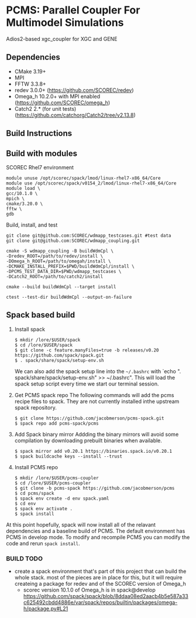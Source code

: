 # PCMS: Parallel Coupler For Multimodel Simulations

Adios2-based xgc_coupler for XGC and GENE

## Dependencies

- CMake 3.19+
- MPI
- FFTW 3.3.8+
- redev 3.0.0+ (https://github.com/SCOREC/redev)
- Omega\_h 10.2.0+ with MPI enabled (https://github.com/SCOREC/omega_h)
- Catch2 2.\* (for unit tests) (https://github.com/catchorg/Catch2/tree/v2.13.8)

## Build Instructions

## Build with modules
SCOREC Rhel7 environment

```
module unuse /opt/scorec/spack/lmod/linux-rhel7-x86_64/Core
module use /opt/scorec/spack/v0154_2/lmod/linux-rhel7-x86_64/Core
module load \
gcc/10.1.0 \
mpich \
cmake/3.20.0 \
fftw \
gdb
```

Build, install, and test

```
git clone git@github.com:SCOREC/wdmapp_testcases.git #test data
git clone git@github.com:SCOREC/wdmapp_coupling.git

cmake -S wdmapp_coupling -B buildWdmCpl \
-Dredev_ROOT=/path/to/redev/install \
-DOmega_h_ROOT=/path/to/omegah/install \
-DCMAKE_INSTALL_PREFIX=$PWD/buildWdmCpl/install \
-DPCMS_TEST_DATA_DIR=$PWD/wdmapp_testcases \
-DCatch2_ROOT=/path/to/catch2/install

cmake --build buildWdmCpl --target install

ctest --test-dir buildWdmCpl --output-on-failure
```

## Spack based build
1. Install spack
   ```console
   $ mkdir /lore/$USER/spack
   $ cd /lore/$USER/spack
   $ git clone -c feature.manyFiles=true -b releases/v0.20 https://github.com/spack/spack.git
   $ . spack/share/spack/setup-env.sh
   ```
   We can also add the spack setup line into the `~/.bashrc` with `echo ". spack/share/spack/setup-env.sh" >> ~/.bashrc". This will load the spack setup script every time we start our terminal session.

2. Get PCMS spack repo
   The following commands will add the pcms recipe files to spack. They are not currently installed inthe upstream spack repository.
   ```console
   $ git clone https://github.com/jacobmerson/pcms-spack.git
   $ spack repo add pcms-spack/pcms
   ```
   
3. Add Spack binary mirror
   Addding the binary mirrors will avoid some compilation by downloading prebuilt binaries when available.
   ```console
   $ spack mirror add v0.20.1 https://binaries.spack.io/v0.20.1
   $ spack buildcache keys --install --trust
   ```
5. Install PCMS repo
    ```console
    $ mkdir /lore/$USER/pcms-coupler
    $ cd /lore/$USER/pcms-coupler
    $ git clone -b pcms-spack https://github.com/jacobmerson/pcms
    $ cd pcms/spack
    $ spack env create -d env spack.yaml
    $ cd env
    $ spack env activate .
    $ spack install
    ```
    
At this point hopefully, spack will now install all of the relavant dependencies and a baseline build of PCMS. The default environment has PCMS in develop mode. To modify and recompile PCMS you can modify the code and rerun `spack install`.


### BUILD TODO
- create a spack environment that's part of this project that can build the whole stack.
  most of the pieces are in place for this, but it will require createing a package for redev
  and of the SCOREC version of Omega\_h
  - scorec version 10.1.0 of Omega\_h is in spack@develop
    https://github.com/spack/spack/blob/8ddaa08ed2aacb4b5e587a33c625492cbdd4886e/var/spack/repos/builtin/packages/omega-h/package.py#L21
